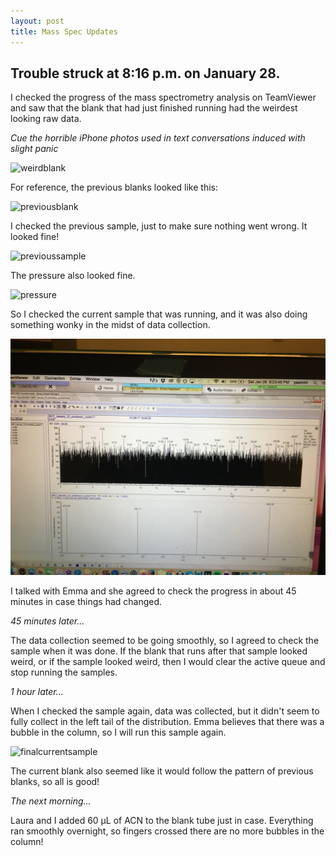 ```yaml
---
layout: post
title: Mass Spec Updates
---
```


## Trouble struck at 8:16 p.m. on January 28.

I checked the progress of the mass spectrometry analysis on TeamViewer and saw that the blank that had just finished running had the weirdest looking raw data.

*Cue the horrible iPhone photos used in text conversations induced with slight panic*

![weirdblank](https://raw.githubusercontent.com/RobertsLab/project-oyster-oa/master/images/DNR/Lab-Notebook/massspecupdatejan28/weirdblank.JPG)

For reference, the previous blanks looked like this:

![previousblank](https://raw.githubusercontent.com/RobertsLab/project-oyster-oa/master/images/DNR/Lab-Notebook/massspecupdatejan28/previousblank.JPG)

I checked the previous sample, just to make sure nothing went wrong. It looked fine!

![previoussample](https://raw.githubusercontent.com/RobertsLab/project-oyster-oa/master/images/DNR/Lab-Notebook/massspecupdatejan28/previoussample.JPG)

The pressure also looked fine.

![pressure](https://raw.githubusercontent.com/RobertsLab/project-oyster-oa/master/images/DNR/Lab-Notebook/massspecupdatejan28/pressure.JPG)

So I checked the current sample that was running, and it was also doing something wonky in the midst of data collection.

![currentsample](https://raw.githubusercontent.com/RobertsLab/project-oyster-oa/master/images/DNR/Lab-Notebook/massspecupdatejan28/currentsample.JPG)

I talked with Emma and she agreed to check the progress in about 45 minutes in case things had changed.

*45 minutes later...*

The data collection seemed to be going smoothly, so I agreed to check the sample when it was done. If the blank that runs after that sample looked weird, or if the sample looked weird, then I would clear the active queue and stop running the samples.

*1 hour later...*

When I checked the sample again, data was collected, but it didn't seem to fully collect in the left tail of the distribution. Emma believes that there was a bubble in the column, so I will run this sample again.

![finalcurrentsample](https://raw.githubusercontent.com/RobertsLab/project-oyster-oa/master/images/DNR/Lab-Notebook/massspecupdatejan28/finalcurrentsample.JPG)

The current blank also seemed like it would follow the pattern of previous blanks, so all is good! 

*The next morning...*

Laura and I added 60 µL of ACN to the blank tube just in case. Everything ran smoothly overnight, so fingers crossed there are no more bubbles in the column!

